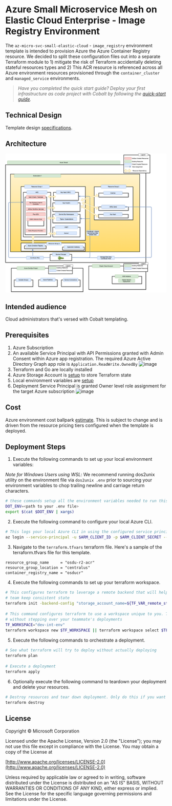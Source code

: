 # Azure Small Microservice Mesh on Elastic Cloud Enterprise - Image Registry Environment

The `az-micro-svc-small-elastic-cloud` - `image_registry` environment template is intended to provision Azure the Azure Container Registry resource. We decided to split these configuration files out into a separate Terraform module to 1) mitigate the risk of Terraform accidentally deleting stateful resources types and 2) This ACR resource is referenced across all Azure environment resources provisioned through the `container_cluster` and `managed_service` environments. 

> *Have you completed the quick start guide? Deploy your first infrastructure as code project with Cobalt by following the [quick-start guide](https://github.com/microsoft/cobalt/blob/master/docs/2_QUICK_START_GUIDE.md).*

## Technical Design
Template design [specifications](../../docs/design/README.md).

## Architecture
![Template Topology](../../docs/images/topology.png "Template Topology")

## Intended audience

Cloud administrators that's versed with Cobalt templating.

## Prerequisites

1. Azure Subscription
2. An available Service Principal with API Permissions granted with Admin Consent within Azure app registration. The required Azure Active Directory Graph app role is `Application.ReadWrite.OwnedBy`
![image](https://user-images.githubusercontent.com/7635865/74204636-9d0dde00-4c39-11ea-9943-2dd32bcd3322.png)
3. Terraform and Go are locally installed
4. Azure Storage Account is [setup](https://docs.microsoft.com/en-us/azure/terraform/terraform-backend) to store Terraform state
5. Local environment variables are [setup](https://github.com/microsoft/cobalt/blob/f31aff95e7732efde96c91b2779e94e16c1d538e/docs/2_QUICK_START_GUIDE.md#step-3-setup-local-environment-variables)
6. Deployment Service Principal is granted Owner level role assignment for the target Azure subscription
![image](https://user-images.githubusercontent.com/7635865/74204526-2ec91b80-4c39-11ea-8b1b-e5f1a61b473c.png)

## Cost

Azure environment cost ballpark [estimate](https://azure.com/e/92b05a7cd1e646368ab74772e3122500). This is subject to change and is driven from the resource pricing tiers configured when the template is deployed. 

## Deployment Steps

1. Execute the following commands to set up your local environment variables:

*Note for Windows Users using WSL*: We recommend running dos2unix utility on the environment file via `dos2unix .env` prior to sourcing your environment variables to chop trailing newline and carriage return characters.

```bash
# these commands setup all the environment variables needed to run this template
DOT_ENV=<path to your .env file>
export $(cat $DOT_ENV | xargs)
```

2. Execute the following command to configure your local Azure CLI.

```bash
# This logs your local Azure CLI in using the configured service principal.
az login --service-principal -u $ARM_CLIENT_ID -p $ARM_CLIENT_SECRET --tenant $ARM_TENANT_ID
```

3. Navigate to the `terraform.tfvars` terraform file. Here's a sample of the terraform.tfvars file for this template.

```HCL
resource_group_name     = "osdu-r2-acr"
resource_group_location = "centralus"
container_registry_name = "osducr"
```

4. Execute the following commands to set up your terraform workspace.

```bash
# This configures terraform to leverage a remote backend that will help you and your
# team keep consistent state
terraform init -backend-config "storage_account_name=${TF_VAR_remote_state_account}" -backend-config "container_name=${TF_VAR_remote_state_container}"

# This command configures terraform to use a workspace unique to you. This allows you to work
# without stepping over your teammate's deployments
TF_WORKSPACE="dev-int-env"
terraform workspace new $TF_WORKSPACE || terraform workspace select $TF_WORKSPACE
```

5. Execute the following commands to orchestrate a deployment.

```bash
# See what terraform will try to deploy without actually deploying
terraform plan

# Execute a deployment
terraform apply
```

6. Optionally execute the following command to teardown your deployment and delete your resources.

```bash
# Destroy resources and tear down deployment. Only do this if you want to destroy your deployment.
terraform destroy
```

## License
Copyright © Microsoft Corporation

Licensed under the Apache License, Version 2.0 (the "License");
you may not use this file except in compliance with the License.
You may obtain a copy of the License at 

[http://www.apache.org/licenses/LICENSE-2.0](http://www.apache.org/licenses/LICENSE-2.0)

Unless required by applicable law or agreed to in writing, software
distributed under the License is distributed on an "AS IS" BASIS,
WITHOUT WARRANTIES OR CONDITIONS OF ANY KIND, either express or implied.
See the License for the specific language governing permissions and
limitations under the License.